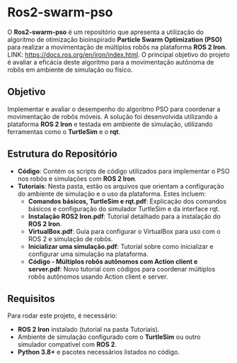# Ros2-swarm-pso

O **Ros2-swarm-pso** é um repositório que apresenta a utilização do algoritmo de otimização bioinspirado **Particle Swarm Optimization (PSO)** para realizar a movimentação de múltiplos robôs na plataforma **ROS 2 Iron**. LINK: https://docs.ros.org/en/iron/index.html. O principal objetivo do projeto é avaliar a eficácia deste algoritmo para a movimentação autônoma de robôs em ambiente de simulação ou físico.

## Objetivo

Implementar e avaliar o desempenho do algoritmo PSO para coordenar a movimentação de robôs móveis. A solução foi desenvolvida utilizando a plataforma **ROS 2 Iron** e testada em ambiente de simulação, utilizando ferramentas como o **TurtleSim** e o **rqt**.

## Estrutura do Repositório

- **Código**: Contém os scripts de código utilizados para implementar o PSO nos robôs e simulações com **ROS 2 Iron**.
- **Tutoriais**: Nesta pasta, estão os arquivos que orientam a configuração do ambiente de simulação e o uso da plataforma. Estes incluem:
  - **Comandos básicos, TurtleSim e rqt.pdf**: Explicação dos comandos básicos e configuração do simulador TurtleSim e da interface rqt.
  - **Instalação ROS2 Iron.pdf**: Tutorial detalhado para a instalação do **ROS 2 Iron**.
  - **VirtualBox.pdf**: Guia para configurar o VirtualBox para uso com o ROS 2 e simulação de robôs.
  - **Inicializar uma simulação.pdf**: Tutorial sobre como inicializar e configurar uma simulação na plataforma.
  - **Código - Múltiplos robôs autônomos com Action client e server.pdf**: Novo tutorial com códigos para coordenar múltiplos robôs autônomos usando Action client e server.

## Requisitos

Para rodar este projeto, é necessário:

- **ROS 2 Iron** instalado (tutorial na pasta Tutoriais).
- Ambiente de simulação configurado com o **TurtleSim** ou outro simulador compatível com **ROS 2**.
- **Python 3.8+** e pacotes necessários listados no código.

